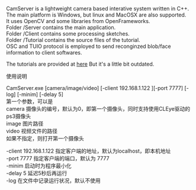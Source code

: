 ﻿CamServer is a lightweight camera based interative system written in C++.  
The main platform is Windows, but linux and MacOSX are also supported.  
It uses OpenCV and some libraries from OpenFrameworks.  
Folder /Server contains the main application.   
Folder /Client contains some processing sketches.  
Folder /Tutorial contains the source files of the tutorial.  
OSC and TUIO protocol is employed to send reconginzed blob/face information to client softwares.  

The tutorials are provided at [here](http://www.everbox.com/f/bwy7u4c3xDkmKpKMbtTWu7ojqR)
But it's a little bit outdated.

使用说明


CamServer.exe [camera/image/video] [-client 192.168.1.122 ][-port 7777] [-log] [-minim] [-delay 5]  
第一个参数，可以是  
camera		摄像头的编号，默认为0，即第一个摄像头，同时支持使用CLEye驱动的ps3摄像头  
image		图片路径  
video		视频文件的路径  
如果不指定，则打开第一个摄像头   

-client 192.168.1.122	指定客户端的地址，默认为localhost，即本机地址  
-port 7777	指定客户端的端口，默认为 7777  
-minim		启动时为程序最小化  
-delay	5	延迟5秒后再运行  
-log 		在文件中记录运行状况，默认不使用  
